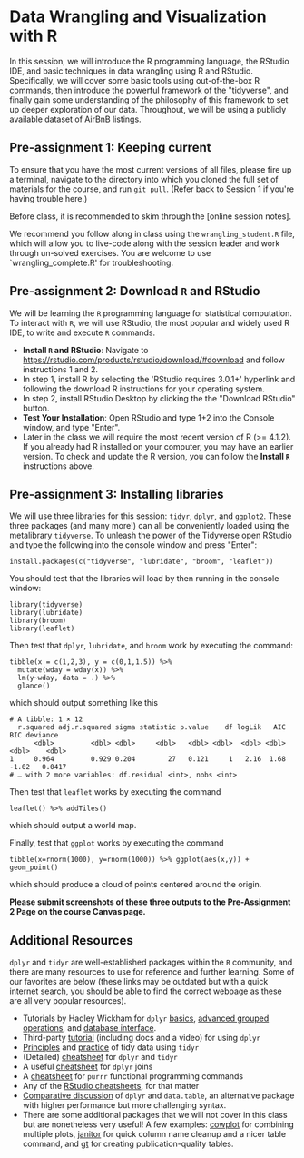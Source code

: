 # Data Wrangling and Visualization with R

In this session, we will introduce the R programming language, the RStudio IDE, and basic techniques in data wrangling using R and RStudio.  Specifically, we will cover some basic tools using out-of-the-box R commands, then introduce the powerful framework of the "tidyverse", and finally gain some understanding of the philosophy of this framework to set up deeper exploration of our data.  Throughout, we will be using a publicly available dataset of AirBnB listings.  


## Pre-assignment 1: Keeping current

To ensure that you have the most current versions of all files, please fire up a terminal, navigate to the directory into which you cloned the full set of materials for the course, and run `git pull`.  (Refer back to Session 1 if you're having trouble here.)

Before class, it is recommended to skim through the [online session notes].

We recommend you follow along in class using the `wrangling_student.R` file, which will allow you to live-code along with the session leader and work through un-solved exercises. You are welcome to use `wrangling_complete.R' for troubleshooting.

## Pre-assignment 2: Download `R` and RStudio

We will be learning the `R` programming language for statistical computation. To interact with `R`, we will use RStudio, the most popular and widely used R IDE, to write and execute `R` commands.

* **Install `R` and RStudio**: Navigate to https://rstudio.com/products/rstudio/download/#download and follow instructions 1 and 2.  
* In step 1, install R by selecting the 'RStudio requires 3.0.1+' hyperlink and following the download R instructions for your operating system.  
* In step 2, install RStudio Desktop by clicking the the "Download RStudio" button.  
* **Test Your Installation**: Open RStudio and type 1+2 into the Console window, and type "Enter".
* Later in the class we will require the most recent version of R (>= 4.1.2). If you already had R installed on your computer, you may have an earlier version. To check and update the R version, you can follow the **Install `R`** instructions above.


## Pre-assignment 3: Installing libraries

We will use three libraries for this session: `tidyr`, `dplyr`, and `ggplot2`. These three packages (and many more!) can all be conveniently loaded using the metalibrary `tidyverse`. To unleash the power of the Tidyverse open RStudio and type the following into the console window and press "Enter":

```
install.packages(c("tidyverse", "lubridate", "broom", "leaflet"))
```

You should test that the libraries will load by then running in the console window:

```
library(tidyverse)
library(lubridate)
library(broom)
library(leaflet)
```

Then test that `dplyr`, `lubridate`, and `broom` work by executing the command:
```
tibble(x = c(1,2,3), y = c(0,1,1.5)) %>% 
  mutate(wday = wday(x)) %>% 
  lm(y~wday, data = .) %>% 
  glance()
```
which should output something like this
```
# A tibble: 1 × 12
  r.squared adj.r.squared sigma statistic p.value    df logLik   AIC   BIC deviance
      <dbl>         <dbl> <dbl>     <dbl>   <dbl> <dbl>  <dbl> <dbl> <dbl>    <dbl>
1     0.964         0.929 0.204        27   0.121     1   2.16  1.68 -1.02   0.0417
# … with 2 more variables: df.residual <int>, nobs <int>
```

Then test that `leaflet` works by executing the command
```
leaflet() %>% addTiles()
```
which should output a world map.

Finally, test that `ggplot` works by executing the command
```
tibble(x=rnorm(1000), y=rnorm(1000)) %>% ggplot(aes(x,y)) + geom_point()
```
which should produce a cloud of points centered around the origin.

**Please submit screenshots of these three outputs to the Pre-Assignment 2 Page on the course Canvas page.**


## Additional Resources

`dplyr` and `tidyr` are well-established packages within the `R` community, and there are many resources to use for reference and further learning. Some of our favorites are below (these links may be outdated but with a quick internet search, you should be able to find the correct webpage as these are all very popular resources).

- Tutorials by Hadley Wickham for `dplyr` [basics](https://cran.rstudio.com/web/packages/dplyr/vignettes/introduction.html), [advanced grouped operations](https://cran.r-project.org/web/packages/dplyr/vignettes/window-functions.html), and [database interface](https://cran.r-project.org/web/packages/dplyr/vignettes/databases.html).
- Third-party [tutorial](http://www.dataschool.io/dplyr-tutorial-for-faster-data-manipulation-in-r/) (including docs and a video) for using `dplyr`
- [Principles](http://vita.had.co.nz/papers/tidy-data.pdf) and [practice](https://cran.r-project.org/web/packages/tidyr/vignettes/tidy-data.html) of tidy data using `tidyr`
- (Detailed) [cheatsheet](https://www.rstudio.com/wp-content/uploads/2015/02/data-wrangling-cheatsheet.pdf?version=0.99.687&mode=desktop) for `dplyr` and `tidyr`
- A useful [cheatsheet](https://stat545-ubc.github.io/bit001_dplyr-cheatsheet.html) for `dplyr` joins
- A [cheatsheet](https://github.com/rstudio/cheatsheets/blob/main/purrr.pdf) for `purrr` functional programming commands
- Any of the [RStudio cheatsheets](https://www.rstudio.com/resources/cheatsheets/), for that matter
- [Comparative discussion](http://stackoverflow.com/questions/21435339/data-table-vs-dplyr-can-one-do-something-well-the-other-cant-or-does-poorly) of `dplyr` and `data.table`, an alternative package with higher performance but more challenging syntax.  
- There are some additional packages that we will not cover in this class but are nonetheless very useful! A few examples: [cowplot](https://wilkelab.org/cowplot/index.html) for combining multiple plots, [janitor](https://github.com/sfirke/janitor) for quick column name cleanup and a nicer table command, and [gt](https://gt.rstudio.com/) for creating publication-quality tables.
